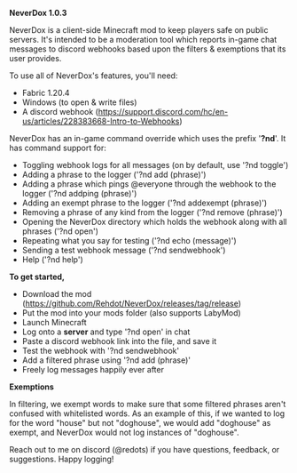 **NeverDox 1.0.3**

NeverDox is a client-side Minecraft mod to keep players safe on public servers.
It's intended to be a moderation tool which reports in-game chat messages to discord webhooks based upon the filters & exemptions that its user provides.


To use all of NeverDox's features, you'll need:
- Fabric 1.20.4
- Windows (to open & write files)
- A discord webhook (https://support.discord.com/hc/en-us/articles/228383668-Intro-to-Webhooks)


NeverDox has an in-game command override which uses the prefix '**?nd**'.
It has command support for:
- Toggling webhook logs for all messages (on by default, use '?nd toggle')
- Adding a phrase to the logger ('?nd add (phrase)')
- Adding a phrase which pings @everyone through the webhook to the logger ('?nd addping (phrase)')
- Adding an exempt phrase to the logger ('?nd addexempt (phrase)')
- Removing a phrase of any kind from the logger ('?nd remove (phrase)')
- Opening the NeverDox directory which holds the webhook along with all phrases ('?nd open')
- Repeating what you say for testing ('?nd echo (message)')
- Sending a test webhook message ('?nd sendwebhook')
- Help ('?nd help')


**To get started,**
- Download the mod (https://github.com/Rehdot/NeverDox/releases/tag/release)
- Put the mod into your mods folder (also supports LabyMod)
- Launch Minecraft
- Log onto a **server** and type '?nd open' in chat
- Paste a discord webhook link into the file, and save it
- Test the webhook with '?nd sendwebhook'
- Add a filtered phrase using '?nd add (phrase)'
- Freely log messages happily ever after


**Exemptions**

In filtering, we exempt words to make sure that some filtered phrases aren't confused with whitelisted words.
As an example of this, if we wanted to log for the word "house" but not "doghouse", we would add "doghouse" as exempt, and NeverDox would not log instances of "doghouse".


Reach out to me on discord (@redots) if you have questions, feedback, or suggestions. Happy logging!
